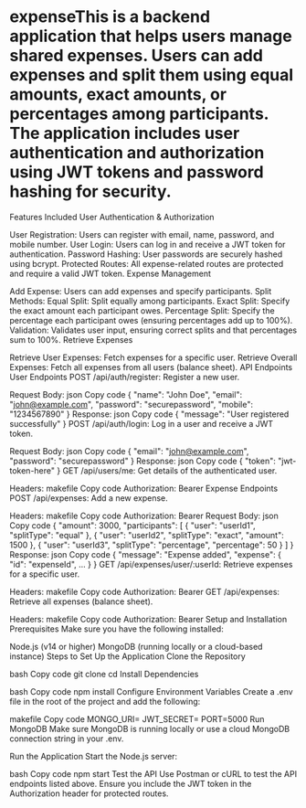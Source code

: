 # expenseThis is a backend application that helps users manage shared expenses. Users can add expenses and split them using equal amounts, exact amounts, or percentages among participants. The application includes user authentication and authorization using JWT tokens and password hashing for security.

Features Included
User Authentication & Authorization

User Registration: Users can register with email, name, password, and mobile number.
User Login: Users can log in and receive a JWT token for authentication.
Password Hashing: User passwords are securely hashed using bcrypt.
Protected Routes: All expense-related routes are protected and require a valid JWT token.
Expense Management

Add Expense: Users can add expenses and specify participants.
Split Methods:
Equal Split: Split equally among participants.
Exact Split: Specify the exact amount each participant owes.
Percentage Split: Specify the percentage each participant owes (ensuring percentages add up to 100%).
Validation: Validates user input, ensuring correct splits and that percentages sum to 100%.
Retrieve Expenses

Retrieve User Expenses: Fetch expenses for a specific user.
Retrieve Overall Expenses: Fetch all expenses from all users (balance sheet).
API Endpoints
User Endpoints
POST /api/auth/register: Register a new user.

Request Body:
json
Copy code
{
  "name": "John Doe",
  "email": "john@example.com",
  "password": "securepassword",
  "mobile": "1234567890"
}
Response:
json
Copy code
{
  "message": "User registered successfully"
}
POST /api/auth/login: Log in a user and receive a JWT token.

Request Body:
json
Copy code
{
  "email": "john@example.com",
  "password": "securepassword"
}
Response:
json
Copy code
{
  "token": "jwt-token-here"
}
GET /api/users/me: Get details of the authenticated user.

Headers:
makefile
Copy code
Authorization: Bearer <jwt-token>
Expense Endpoints
POST /api/expenses: Add a new expense.

Headers:
makefile
Copy code
Authorization: Bearer <jwt-token>
Request Body:
json
Copy code
{
  "amount": 3000,
  "participants": [
    { "user": "userId1", "splitType": "equal" },
    { "user": "userId2", "splitType": "exact", "amount": 1500 },
    { "user": "userId3", "splitType": "percentage", "percentage": 50 }
  ]
}
Response:
json
Copy code
{
  "message": "Expense added",
  "expense": { "id": "expenseId", ... }
}
GET /api/expenses/user/:userId: Retrieve expenses for a specific user.

Headers:
makefile
Copy code
Authorization: Bearer <jwt-token>
GET /api/expenses: Retrieve all expenses (balance sheet).

Headers:
makefile
Copy code
Authorization: Bearer <jwt-token>
Setup and Installation
Prerequisites
Make sure you have the following installed:

Node.js (v14 or higher)
MongoDB (running locally or a cloud-based instance)
Steps to Set Up the Application
Clone the Repository

bash
Copy code
git clone <repository-url>
cd <repository-folder>
Install Dependencies

bash
Copy code
npm install
Configure Environment Variables Create a .env file in the root of the project and add the following:

makefile
Copy code
MONGO_URI=<your-mongodb-uri>
JWT_SECRET=<your-secret-key>
PORT=5000
Run MongoDB Make sure MongoDB is running locally or use a cloud MongoDB connection string in your .env.

Run the Application Start the Node.js server:

bash
Copy code
npm start
Test the API Use Postman or cURL to test the API endpoints listed above. Ensure you include the JWT token in the Authorization header for protected routes.
